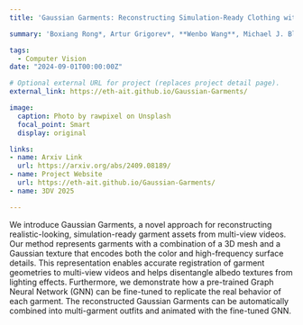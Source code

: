 ```yaml
---
title: 'Gaussian Garments: Reconstructing Simulation-Ready Clothing with Photo-Realistic Appearance from Multi-View Video - 3DV 2025'

summary: 'Boxiang Rong*, Artur Grigorev*, **Wenbo Wang**, Michael J. Black, Bernhard Thomaszewski, Christina Tsalicoglou, Otmar Hilliges.'

tags:
  - Computer Vision
date: "2024-09-01T00:00:00Z"

# Optional external URL for project (replaces project detail page).
external_link: https://eth-ait.github.io/Gaussian-Garments/

image:
  caption: Photo by rawpixel on Unsplash
  focal_point: Smart
  display: original

links:
- name: Arxiv Link
  url: https://arxiv.org/abs/2409.08189/
- name: Project Website
  url: https://eth-ait.github.io/Gaussian-Garments/
- name: 3DV 2025

---
```


We introduce Gaussian Garments, a novel approach for reconstructing realistic-looking, simulation-ready garment assets from multi-view videos. Our method represents garments with a combination of a 3D mesh and a Gaussian texture that encodes both the color and high-frequency surface details. This representation enables accurate registration of garment geometries to multi-view videos and helps disentangle albedo textures from lighting effects. Furthermore, we demonstrate how a pre-trained Graph Neural Network (GNN) can be fine-tuned to replicate the real behavior of each garment. The reconstructed Gaussian Garments can be automatically combined into multi-garment outfits and animated with the fine-tuned GNN.
